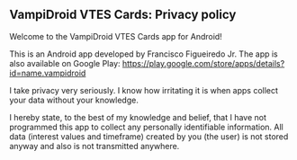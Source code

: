 ## VampiDroid VTES Cards: Privacy policy

Welcome to the VampiDroid VTES Cards app for Android!

This is an Android app developed by Francisco Figueiredo Jr. The app is also available on Google Play: https://play.google.com/store/apps/details?id=name.vampidroid

I take privacy very seriously.
I know how irritating it is when apps collect your data without your knowledge.

I hereby state, to the best of my knowledge and belief, that I have not programmed this app to collect any personally identifiable information. 
All data (interest values and timeframe) created by you (the user) is not stored anyway and also is not transmitted anywhere.
